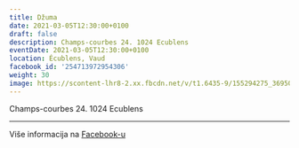 ```yaml
---
title: Džuma
date: 2021-03-05T12:30:00+0100
draft: false
description: Champs-courbes 24. 1024 Ecublens
eventDate: 2021-03-05T12:30:00+0100
location: Écublens, Vaud
facebook_id: '254713972954306'
weight: 30
image: https://scontent-lhr8-2.xx.fbcdn.net/v/t1.6435-9/155294275_3695079563921169_4909597834044538694_n.jpg?_nc_cat=101&ccb=1-7&_nc_sid=9e60e4&_nc_ohc=YnYPhwXg_BcQ7kNvwGSN7yi&_nc_oc=AdkSSyWbusN4mZ9aTkLb2uUqonANb6i6D4SVq26uwVJ6p45Rez2X9go3ukv1gI20tBA&_nc_zt=23&_nc_ht=scontent-lhr8-2.xx&edm=ABTKTjYEAAAA&_nc_gid=nsGYgEeDIW53htKRMyF1FA&oh=00_AfND7HO5wYfIEGd44Lsnv6RVzGG-0WGsHprzv0-Zjmm6Hg&oe=6880385B
---
```


Champs-courbes 24. 1024 Ecublens

---

Više informacija na [Facebook-u](https://facebook.com/events/254713972954306)